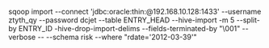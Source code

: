 

sqoop import --connect 'jdbc:oracle:thin:@192.168.10.128:1433' --username ztyth_qy --password dcjet --table ENTRY_HEAD --hive-import -m 5  --split-by ENTRY_ID  -hive-drop-import-delims --fields-terminated-by "\001" --verbose  -- --schema risk --where "rdate='2012-03-39'"
